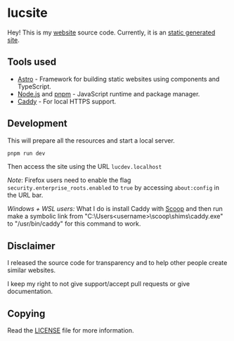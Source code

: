 # lucsite

Hey! This is my [website](https://lucdev.net) source code.
Currently, it is an [static generated site](https://www.cloudflare.com/learning/performance/static-site-generator/).

## Tools used

- [Astro](https://astro.build/) - Framework for building static websites using components and TypeScript.
- [Node.js](https://nodejs.org/) and [pnpm](https://pnpm.js.org/) - JavaScript runtime and package manager.
- [Caddy](https://caddyserver.com/) - For local HTTPS support.

## Development

This will prepare all the resources and start a local server.

```bash
pnpm run dev
```

Then access the site using the URL `lucdev.localhost`

_Note_: Firefox users need to enable the flag `security.enterprise_roots.enabled` to `true` by accessing `about:config` in the URL bar.

_Windows + WSL users:_ What I do is install Caddy with [Scoop](https://scoop.sh/#/apps?q=caddy) and then run make a symbolic link from "C:\Users\<username>\scoop\shims\caddy.exe" to "/usr/bin/caddy" for this command to work.

## Disclaimer

I released the source code for transparency and to help other people create similar websites.

I keep my right to not give support/accept pull requests or give documentation.

## Copying

Read the [LICENSE](./LICENSE) file for more information.
